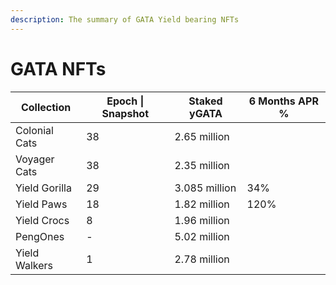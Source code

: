 ```yaml
---
description: The summary of GATA Yield bearing NFTs
---
```


# GATA NFTs



| Collection    | Epoch \| Snapshot | Staked yGATA  | 6 Months APR % |
| ------------- | ----------------- | ------------- | -------------- |
| Colonial Cats | 38                | 2.65 million  |                |
| Voyager Cats  | 38                | 2.35 million  |                |
| Yield Gorilla | 29                | 3.085 million | 34%            |
| Yield Paws    | 18                | 1.82 million  | 120%           |
| Yield Crocs   | 8                 | 1.96 million  |                |
| PengOnes      | -                 | 5.02 million  |                |
| Yield Walkers | 1                 | 2.78 million  |                |

